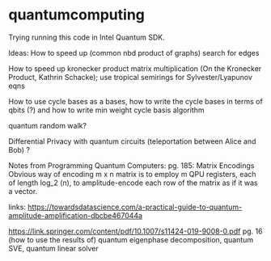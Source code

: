 # quantumcomputing
Trying running this code in Intel Quantum SDK.


Ideas:
How to speed up (common nbd product of graphs) search for edges

How to speed up kronecker product matrix multiplication (On the Kronecker Product, Kathrin Schacke); use tropical semirings for Sylvester/Lyapunov eqns

How to use cycle bases as a bases, how to write the cycle bases in terms of qbits (?) and how to write min weight cycle basis algorithm

quantum random walk?

Differential Privacy with quantum circuits (teleportation between Alice and Bob) ?

Notes from Programming Quantum Computers:
pg. 185: Matrix Encodings
Obvious way of encoding m x n matrix is to employ m QPU registers, each of length log_2 (n), to amplitude-encode each row of the matrix as if it was a vector. 

links:
https://towardsdatascience.com/a-practical-guide-to-quantum-amplitude-amplification-dbcbe467044a

https://link.springer.com/content/pdf/10.1007/s11424-019-9008-0.pdf
pg. 16 
(how to use the results of) quantum eigenphase decomposition, quantum SVE, quantum linear solver
